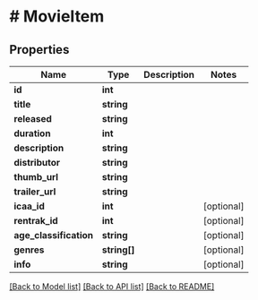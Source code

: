 # # MovieItem

## Properties

Name | Type | Description | Notes
------------ | ------------- | ------------- | -------------
**id** | **int** |  |
**title** | **string** |  |
**released** | **string** |  |
**duration** | **int** |  |
**description** | **string** |  |
**distributor** | **string** |  |
**thumb_url** | **string** |  |
**trailer_url** | **string** |  |
**icaa_id** | **int** |  | [optional]
**rentrak_id** | **int** |  | [optional]
**age_classification** | **string** |  | [optional]
**genres** | **string[]** |  | [optional]
**info** | **string** |  | [optional]

[[Back to Model list]](../../README.md#models) [[Back to API list]](../../README.md#endpoints) [[Back to README]](../../README.md)
